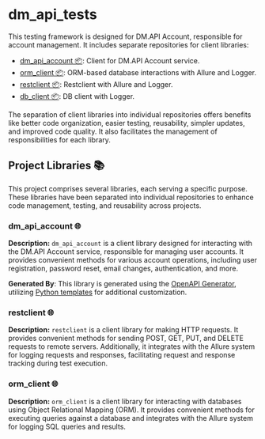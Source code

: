 # dm_api_tests

This testing framework is designed for DM.API Account, responsible for account management. It includes separate repositories for client libraries:

- [dm_api_account 📦](https://github.com/shinkai-tester/openapi-templates/tree/main/dm_api_account): Client for DM.API Account service.
- [orm_client 📦](https://github.com/shinkai-tester/orm_client): ORM-based database interactions with Allure and Logger.
- [restclient 📦](https://github.com/shinkai-tester/restclient): Restclient with Allure and Logger.
- [db_client 📦](https://github.com/shinkai-tester/db_client): DB client with Logger.

The separation of client libraries into individual repositories offers benefits like better code organization, easier testing, reusability, simpler updates, and improved code quality. It also facilitates the management of responsibilities for each library.

## Project Libraries 📚

This project comprises several libraries, each serving a specific purpose. These libraries have been separated into individual repositories to enhance code management, testing, and reusability across projects.

### dm_api_account 🌐

**Description:** `dm_api_account` is a client library designed for interacting with the DM.API Account service, responsible for managing user accounts. It provides convenient methods for various account operations, including user registration, password reset, email changes, authentication, and more.

**Generated By**: This library is generated using the [OpenAPI Generator](https://github.com/OpenAPITools/openapi-generator), utilizing [Python templates](https://github.com/ValeriyMenshikov/openapi-templates) for additional customization.


### restclient 🌐

**Description:** `restclient` is a client library for making HTTP requests. It provides convenient methods for sending POST, GET, PUT, and DELETE requests to remote servers. Additionally, it integrates with the Allure system for logging requests and responses, facilitating request and response tracking during test execution.

### orm_client 🌐

**Description:** `orm_client` is a client library for interacting with databases using Object Relational Mapping (ORM). It provides convenient methods for executing queries against a database and integrates with the Allure system for logging SQL queries and results.
